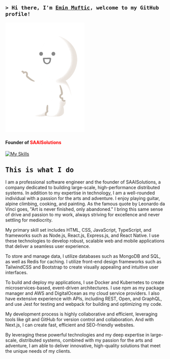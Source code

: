 ### <samp>&gt; Hi there, I'm <a href="https://www.linkedin.com/in/emin-muftic-265324226/" target="_blank">Emin Muftic</a>, welcome to my GitHub profile!</samp>

![Text](./welcome.gif) 

#### Founder of <span style="color:red">SAAI<span>Solutions
[![My Skills](https://skills.thijs.gg/icons?i=html,css,tailwind,js,nodejs,mongodb,redis,ts,react,docker,kubernetes,aws,git)](https://skills.thijs.gg)

## <samp>This is what I do</samp>
 
I am a professional software engineer and the founder of SAAISolutions, a company dedicated to building large-scale, high-performance distributed systems. In addition to my expertise in technology, I am a well-rounded individual with a passion for the arts and adventure. I enjoy playing guitar, alpine climbing, cooking, and painting. As the famous quote by Leonardo da Vinci goes, "Art is never finished, only abandoned." I bring this same sense of drive and passion to my work, always striving for excellence and never settling for mediocrity.

My primary skill set includes HTML, CSS, JavaScript, TypeScript, and frameworks such as Node.js, React.js, Express.js, and React Native. I use these technologies to develop robust, scalable web and mobile applications that deliver a seamless user experience.

To store and manage data, I utilize databases such as MongoDB and SQL, as well as Redis for caching. I utilize front-end design frameworks such as TailwindCSS and Bootstrap to create visually appealing and intuitive user interfaces.

To build and deploy my applications, I use Docker and Kubernetes to create microservices-based, event-driven architectures. I use npm as my package manager and AWS and DigitalOcean as my cloud service providers. I also have extensive experience with APIs, including REST, Open, and GraphQL, and use Jest for testing and webpack for building and optimizing my code.

My development process is highly collaborative and efficient, leveraging tools like git and GitHub for version control and collaboration. And with Next.js, I can create fast, efficient and SEO-friendly websites.

By leveraging these powerful technologies and my deep expertise in large-scale, distributed systems, combined with my passion for the arts and adventure, I am able to deliver innovative, high-quality solutions that meet the unique needs of my clients.
